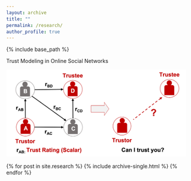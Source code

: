 ```yaml
---
layout: archive
title: ""
permalink: /research/
author_profile: true
---
```


{% include base_path %}

Trust Modeling in Online Social Networks

<img src='/images/r1.png' width='480'>




{% for post in site.research %}
  {% include archive-single.html %}
{% endfor %}
